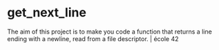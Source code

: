 # get_next_line
The aim of this project is to make you code a function that returns a line ending with a newline, read from a file descriptor. | école 42
